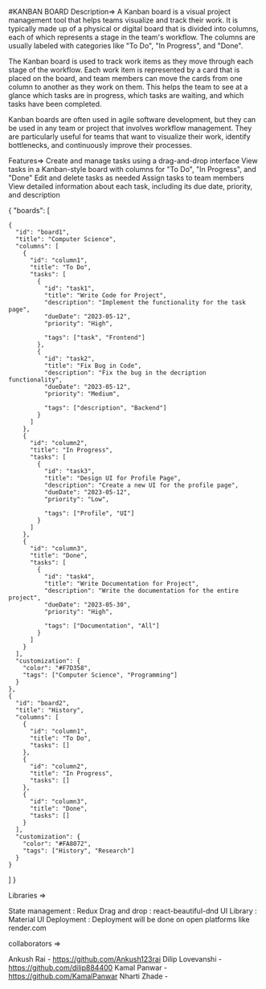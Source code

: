 #KANBAN BOARD
Description=>
A Kanban board is a visual project management tool that helps teams visualize and track their work. It is typically made up of a physical or digital board that is divided into columns, each of which represents a stage in the team's workflow. The columns are usually labeled with categories like "To Do", "In Progress", and "Done".

The Kanban board is used to track work items as they move through each stage of the workflow. Each work item is represented by a card that is placed on the board, and team members can move the cards from one column to another as they work on them. This helps the team to see at a glance which tasks are in progress, which tasks are waiting, and which tasks have been completed.

Kanban boards are often used in agile software development, but they can be used in any team or project that involves workflow management. They are particularly useful for teams that want to visualize their work, identify bottlenecks, and continuously improve their processes.

Features=>
Create and manage tasks using a drag-and-drop interface
View tasks in a Kanban-style board with columns for "To Do", "In Progress", and "Done"
Edit and delete tasks as needed
Assign tasks to team members
View detailed information about each task, including its due date, priority, and description


{
  "boards": [
  
  
    {
      "id": "board1",
      "title": "Computer Science",
      "columns": [
        {
          "id": "column1",
          "title": "To Do",
          "tasks": [
            {
              "id": "task1",
              "title": "Write Code for Project",
              "description": "Implement the functionality for the task page",
              "dueDate": "2023-05-12",
              "priority": "High",
             
              "tags": ["task", "Frontend"]
            },
            {
              "id": "task2",
              "title": "Fix Bug in Code",
              "description": "Fix the bug in the decription functionality",
              "dueDate": "2023-05-12",
              "priority": "Medium",
              
              "tags": ["description", "Backend"]
            }
          ]
        },
        {
          "id": "column2",
          "title": "In Progress",
          "tasks": [
            {
              "id": "task3",
              "title": "Design UI for Profile Page",
              "description": "Create a new UI for the profile page",
              "dueDate": "2023-05-12",
              "priority": "Low",
           
              "tags": ["Profile", "UI"]
            }
          ]
        },
        {
          "id": "column3",
          "title": "Done",
          "tasks": [
            {
              "id": "task4",
              "title": "Write Documentation for Project",
              "description": "Write the documentation for the entire project",
              "dueDate": "2023-05-30",
              "priority": "High",
             
              "tags": ["Documentation", "All"]
            }
          ]
        }
      ],
      "customization": {
        "color": "#F7D358",
        "tags": ["Computer Science", "Programming"]
      }
    },
    {
      "id": "board2",
      "title": "History",
      "columns": [
        {
          "id": "column1",
          "title": "To Do",
          "tasks": []
        },
        {
          "id": "column2",
          "title": "In Progress",
          "tasks": []
        },
        {
          "id": "column3",
          "title": "Done",
          "tasks": []
        }
      ],
      "customization": {
        "color": "#FA8072",
        "tags": ["History", "Research"]
      }
    }
  ]
}


Libraries =>

State management : Redux
Drag and drop : react-beautiful-dnd
UI Library : Material UI
Deployment : Deployment will be done on open platforms like render.com


collaborators =>

Ankush Rai - https://github.com/Ankush123rai
Dilip Lovevanshi - https://github.com/dilip884400
Kamal Panwar - https://github.com/KamalPanwar
Nharti Zhade - 
